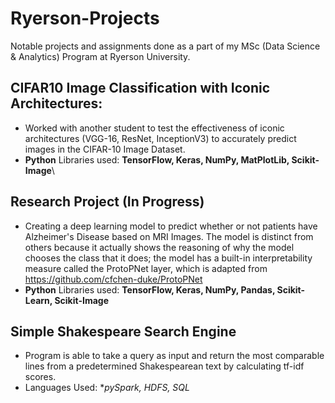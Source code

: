 # Ryerson-Projects
Notable projects and assignments done as a part of my MSc (Data Science &amp; Analytics) Program at Ryerson University.

## CIFAR10 Image Classification with Iconic Architectures:
- Worked with another student to test the effectiveness of iconic architectures (VGG-16, ResNet, InceptionV3) to accurately predict images in the CIFAR-10 Image Dataset.
- **Python** Libraries used: **TensorFlow, Keras, NumPy, MatPlotLib, Scikit-Image**\


## Research Project (In Progress)
- Creating a deep learning model to predict whether or not patients have Alzheimer's Disease based on MRI Images. The model is distinct from others because it actually shows the reasoning of why the model chooses the class that it does; the model has a built-in interpretability measure called the ProtoPNet layer, which is adapted from https://github.com/cfchen-duke/ProtoPNet
- **Python** Libraries used: **TensorFlow, Keras, NumPy, Pandas, Scikit-Learn, Scikit-Image**

## Simple Shakespeare Search Engine
- Program is able to take a query as input and return the most comparable lines from a predetermined Shakespearean text by calculating tf-idf scores.
- Languages Used: **pySpark, HDFS, SQL*
